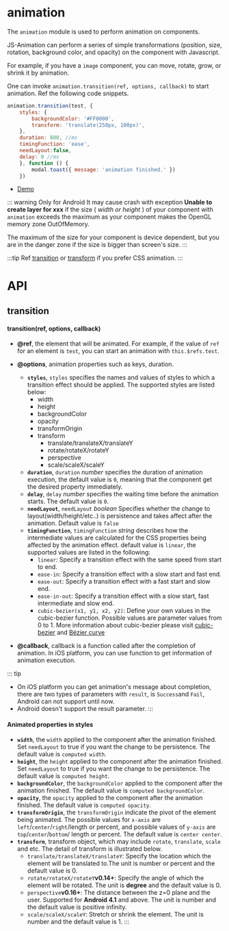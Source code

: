 # animation

The `animation` module is used to perform animation on components. 

JS-Animation can perform a series of simple transformations  (position, size, rotation, background color, and opacity) on the component with Javascript.

For example, if you have a `image` component, you can move, rotate, grow, or shrink it by animation.

One can invoke `animation.transition(ref, options, callback)` to start animation. Ref the following code snippets.
```javascript
animation.transition(test, {
    styles: {
        backgroundColor: '#FF0000',
        transform: 'translate(250px, 100px)',
    },
    duration: 800, //ms
    timingFunction: 'ease',
    needLayout:false,
    delay: 0 //ms
    }, function () {
        modal.toast({ message: 'animation finished.' })
    })
```
* [Demo](http://dotwe.org/vue/2d1b61bef061448c1a5a13eac9624410)

::: warning Only for Android
It may cause crash with exception **Unable to create layer for xxx** if the size ( *width or height* ) of your component with `animation` exceeds the maximum as your component makes the OpenGL memory zone OutOfMemory.

The maximum of the size for your component is device dependent, but you are in the danger zone if the size is bigger than screen's size.
:::

:::tip
Ref [transition](../styles/common-styles.html#property) or [transform](../styles/common-styles.html#transform) if you prefer CSS animation.
:::

# API

## transition

#### transition(ref, options, callback)

* **@ref**, the element that will be animated. For example, if the value of `ref` for an element is `test`, you can start an animation with `this.$refs.test`.
* **@options**, animation properties such as keys, duration.
  * **`styles`**, `styles` specifies the names and values of styles to which a transition effect should be applied. The supported styles are listed below:
    * width
    * height
    * backgroundColor 
    * opacity
    * transformOrigin
    * transform
      * translate/translateX/translateY
      * rotate/rotateX/rotateY
      * perspective
      * scale/scaleX/scaleY
  * **`duration`**, `duration` *number* specifies the duration of animation execution, the default value is `0`, meaning that the component get the desired property immediately.
  * **`delay`**, `delay` *number* specifies the waiting time before the animation starts. The default value is `0`. 
  * **`needLayout`**, `needLayout` *boolean* Specifies whether the change to layout(width/height/etc..) is persistence and takes affect after the animation. Default value is `false`
  * **`timingFunction`**, `timingFunction` *string* describes how the intermediate values are calculated for the CSS properties being affected by the animation effect. default value is `linear`, the supported values are listed in the following:
    * `linear`: Specify a transition effect with the same speed from start to end.
    * `ease-in`: Specify a transition effect with a slow start and fast end.
    * `ease-out`: Specify a transition effect with a fast start and slow end.
    * `ease-in-out`: Specify a transition effect with a slow start, fast intermediate and slow end.
    * `cubic-bezier(x1, y1, x2, y2)`: Define your own values in the cubic-bezier function. Possible values are parameter values from 0 to 1. More information about cubic-bezier please visit [cubic-bezier](http://cubic-bezier.com/) and [Bézier curve](https://en.wikipedia.org/wiki/B%C3%A9zier_curve)

* **@callback**, callback is a function called after the completion of animation. In iOS platform, you can use function to get information of animation execution.

::: tip
* On iOS platform you can get animation's message about completion, there are two types of parameters with `result`, is `Success`and `Fail`, Android can not support until now.
* Android doesn't support the result parameter.
:::

#### Animated properties in styles
* **`width`**, the `width` applied to the component after the animation finished. Set `needLayout` to true if you want the change to be persistence. The default value is `computed width`.
* **`height`**, the `height` applied to the component after the animation finished. Set `needLayout` to true if you want the change to be persistence. The default value is `computed height`.
* **`backgroundColor`**, the `backgroundColor` applied to the component after the animation finished. The default value is `computed backgroundColor`.
* **`opacity`**, the `opacity` applied to the component after the animation finished. The default value is `computed opacity`.
* **`transformOrigin`**, the `transformOrigin` indicate the pivot of the element being animated. The possible values for `x-axis` are `left`/`center`/`right`/length or percent, and possible values of `y-axis` are `top`/`center`/`bottom`/ length or percent. The default value is `center center`.
* **`transform`**, transform object, which may include `rotate`, `translate`, `scale` and etc. The detail of  transform is illustrated below.
  * `translate/translateX/translateY`: Specify the location which the element will be translated to.The unit is number or percent and the default value is 0.
  * `rotate/rotateX/rotateY`**v0.14+**: Specify the angle of which the element will be rotated. The unit is **degree** and the default value is 0.
  * `perspective`**v0.16+**: The distance between the z=0 plane and the user. Supported for **Android 4.1** and above. The unit is number and the default value is positive infinity.
  * `scale/scaleX/scaleY`: Stretch or shrink the element. The unit is number and the default value is 1.
:::


